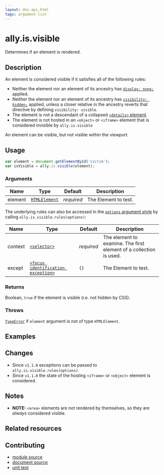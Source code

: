 ```yaml
---
layout: doc-api.html
tags: argument-list
---
```


# ally.is.visible

Determines if an element is rendered.


## Description

An element is considered visible if it satisfies all of the following rules:

* Neither the element nor an element of its ancestry has [`display: none;`](https://developer.mozilla.org/en/docs/Web/CSS/display) applied.
* Neither the element nor an element of its ancestry has [`visibility: hidden;`](https://developer.mozilla.org/en/docs/Web/CSS/visibility) applied, unless a closer relative in the ancestry reverts that directive by defining `visibility: visible`.
* The element is not a descendant of a collapsed [`<details>` element](https://developer.mozilla.org/en-US/docs/Web/HTML/Element/details).
* The element is not hosted in an `<object>` or `<iframe>` element that is considered invisible by `ally.is.visible`

An element can be visible, but not visible within the viewport.


## Usage

```js
var element = document.getElementById('victim');
var isVisible = ally.is.visible(element);
```

### Arguments

| Name | Type | Default | Description |
| ---- | ---- | ------- | ----------- |
| element | [`HTMLElement`](https://developer.mozilla.org/en/docs/Web/API/HTMLElement) | *required* | The Element to test. |

The underlying rules can also be accessed in the [`options` argument style](../concepts.md#Single-options-argument) by calling `ally.is.visible.rules(options)`:

| Name | Type | Default | Description |
| ---- | ---- | ------- | ----------- |
| context | [`<selector>`](../concepts.md#Selector) | *required* | The element to examine. The first element of a collection is used. |
| except | [`<focus identification exception>`](../concepts.md#Focus-identification-exceptions) | `{}` | The Element to test. |

### Returns

Boolean, `true` if the element is visible (i.e. not hidden by CSS).

### Throws

[`TypeError`](https://developer.mozilla.org/en-US/docs/Web/JavaScript/Reference/Global_Objects/TypeError) if `element` argument is not of type `HTMLElement`.


## Examples


## Changes

* Since `v1.1.0` exceptions can be passed to `ally.is.visible.rules(options)`.
* Since `v1.1.0` the state of the hosting `<iframe>` or `<object>` element is considered.


## Notes

* **NOTE:** `<area>` elements are not rendered by themselves, so they are *always* considered visible.


## Related resources


## Contributing

* [module source](https://github.com/medialize/ally.js/blob/master/src/is/visible.js)
* [document source](https://github.com/medialize/ally.js/blob/master/docs/api/is/visible.md)
* [unit test](https://github.com/medialize/ally.js/blob/master/test/unit/is.visible.test.js)
